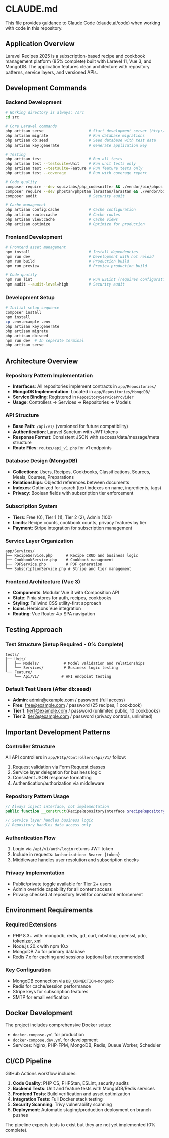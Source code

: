 # CLAUDE.md

This file provides guidance to Claude Code (claude.ai/code) when working with code in this repository.

## Application Overview

Laravel Recipes 2025 is a subscription-based recipe and cookbook management platform (85% complete) built with Laravel 11, Vue 3, and MongoDB. The application features clean architecture with repository patterns, service layers, and versioned APIs.

## Development Commands

### Backend Development
```bash
# Working directory is always: /src
cd src

# Core Laravel commands
php artisan serve                    # Start development server (http://localhost:8000)
php artisan migrate                  # Run database migrations
php artisan db:seed                  # Seed database with test data
php artisan key:generate             # Generate application key

# Testing
php artisan test                     # Run all tests
php artisan test --testsuite=Unit    # Run unit tests only
php artisan test --testsuite=Feature # Run feature tests only
php artisan test --coverage          # Run with coverage report

# Code quality
composer require --dev squizlabs/php_codesniffer && ./vendor/bin/phpcs --standard=PSR12 app/
composer require --dev phpstan/phpstan larastan/larastan && ./vendor/bin/phpstan analyse --memory-limit=2G
composer audit                       # Security audit

# Cache management
php artisan config:cache             # Cache configuration
php artisan route:cache              # Cache routes
php artisan view:cache               # Cache views
php artisan optimize                 # Optimize for production
```

### Frontend Development
```bash
# Frontend asset management
npm install                          # Install dependencies
npm run dev                          # Development with hot reload
npm run build                        # Production build
npm run preview                      # Preview production build

# Code quality
npm run lint                         # Run ESLint (requires configuration)
npm audit --audit-level=high         # Security audit
```

### Development Setup
```bash
# Initial setup sequence
composer install
npm install
cp .env.example .env
php artisan key:generate
php artisan migrate
php artisan db:seed
npm run dev  # In separate terminal
php artisan serve
```

## Architecture Overview

### Repository Pattern Implementation
- **Interfaces**: All repositories implement contracts in `app/Repositories/`
- **MongoDB Implementation**: Located in `app/Repositories/MongoDB/`
- **Service Binding**: Registered in `RepositoryServiceProvider`
- **Usage**: Controllers → Services → Repositories → Models

### API Structure
- **Base Path**: `/api/v1/` (versioned for future compatibility)
- **Authentication**: Laravel Sanctum with JWT tokens
- **Response Format**: Consistent JSON with success/data/message/meta structure
- **Route Files**: `routes/api_v1.php` for v1 endpoints

### Database Design (MongoDB)
- **Collections**: Users, Recipes, Cookbooks, Classifications, Sources, Meals, Courses, Preparations
- **Relationships**: ObjectId references between documents
- **Indexes**: Optimized for search (text indexes on name, ingredients, tags)
- **Privacy**: Boolean fields with subscription tier enforcement

### Subscription System
- **Tiers**: Free (0), Tier 1 (1), Tier 2 (2), Admin (100)
- **Limits**: Recipe counts, cookbook counts, privacy features by tier
- **Payment**: Stripe integration for subscription management

### Service Layer Organization
```
app/Services/
├── RecipeService.php      # Recipe CRUD and business logic
├── CookbookService.php    # Cookbook management
├── PDFService.php         # PDF generation
└── SubscriptionService.php # Stripe and tier management
```

### Frontend Architecture (Vue 3)
- **Components**: Modular Vue 3 with Composition API
- **State**: Pinia stores for auth, recipes, cookbooks
- **Styling**: Tailwind CSS utility-first approach
- **Icons**: Heroicons Vue integration
- **Routing**: Vue Router 4.x SPA navigation

## Testing Approach

### Test Structure (Setup Required - 0% Complete)
```
tests/
├── Unit/
│   ├── Models/           # Model validation and relationships
│   └── Services/         # Business logic testing
└── Feature/
    └── Api/V1/          # API endpoint testing
```

### Default Test Users (After db:seed)
- **Admin**: admin@example.com / password (full access)
- **Free**: free@example.com / password (25 recipes, 1 cookbook)
- **Tier 1**: tier1@example.com / password (unlimited public, 10 cookbooks)
- **Tier 2**: tier2@example.com / password (privacy controls, unlimited)

## Important Development Patterns

### Controller Structure
All API controllers in `app/Http/Controllers/Api/V1/` follow:
1. Request validation via Form Request classes
2. Service layer delegation for business logic
3. Consistent JSON response formatting
4. Authentication/authorization via middleware

### Repository Pattern Usage
```php
// Always inject interface, not implementation
public function __construct(RecipeRepositoryInterface $recipeRepository) {}

// Service layer handles business logic
// Repository handles data access only
```

### Authentication Flow
1. Login via `/api/v1/auth/login` returns JWT token
2. Include in requests: `Authorization: Bearer {token}`
3. Middleware handles user resolution and subscription checks

### Privacy Implementation
- Public/private toggle available for Tier 2+ users
- Admin override capability for all content access
- Privacy checked at repository level for consistent enforcement

## Environment Requirements

### Required Extensions
- PHP 8.3+ with: mongodb, redis, gd, curl, mbstring, openssl, pdo, tokenizer, xml
- Node.js 20.x with npm 10.x
- MongoDB 7.x for primary database
- Redis 7.x for caching and sessions (optional but recommended)

### Key Configuration
- MongoDB connection via `DB_CONNECTION=mongodb`
- Redis for cache/session performance
- Stripe keys for subscription features
- SMTP for email verification

## Docker Development

The project includes comprehensive Docker setup:
- `docker-compose.yml` for production
- `docker-compose.dev.yml` for development
- Services: Nginx, PHP-FPM, MongoDB, Redis, Queue Worker, Scheduler

## CI/CD Pipeline

GitHub Actions workflow includes:
1. **Code Quality**: PHP CS, PHPStan, ESLint, security audits
2. **Backend Tests**: Unit and feature tests with MongoDB/Redis services
3. **Frontend Tests**: Build verification and asset optimization
4. **Integration Tests**: Full Docker stack testing
5. **Security Scanning**: Trivy vulnerability scanning
6. **Deployment**: Automatic staging/production deployment on branch pushes

The pipeline expects tests to exist but they are not yet implemented (0% complete).